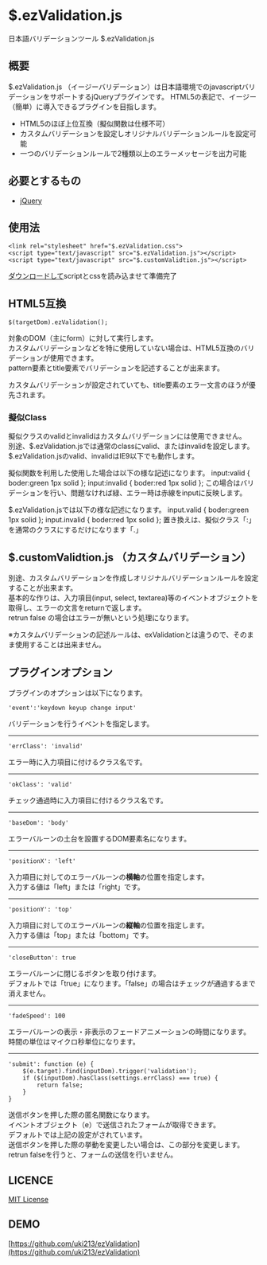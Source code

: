 # $.ezValidation.js

日本語バリデーションツール $.ezValidation.js

## 概要

$.ezValidation.js （イージーバリデーション）は日本語環境でのjavascriptバリデーションをサポートするjQueryプラグインです。
HTML5の表記で、イージー（簡単）に導入できるプラグインを目指します。

* HTML5のほぼ上位互換（擬似関数は仕様不可）
* カスタムバリデーションを設定しオリジナルバリデーションルールを設定可能
* 一つのバリデーションルールで2種類以上のエラーメッセージを出力可能

## 必要とするもの

* [jQuery](https://jquery.com/)

## 使用法

    <link rel="stylesheet" href="$.ezValidation.css">
    <script type="text/javascript" src="$.ezValidation.js"></script>
    <script type="text/javascript" src="$.customValidtion.js"></script>
[ダウンロードして](http://uki213.github.io/ezValidation/)scriptとcssを読み込ませて準備完了

## HTML5互換

    $(targetDom).ezValidation();
対象のDOM（主にform）に対して実行します。  
カスタムバリデーションなどを特に使用していない場合は、HTML5互換のバリデーションが使用できます。  
pattern要素とtitle要素でバリデーションを記述することが出来ます。

カスタムバリデーションが設定されていても、title要素のエラー文言のほうが優先されます。

### 擬似Class
擬似クラスのvalidとinvalidはカスタムバリデーションには使用できません。  
別途、$.ezValidation.jsでは通常のclassにvalid、またはinvalidを設定します。  
$.ezValidation.jsのvalid、invalidはIE9以下でも動作します。

擬似関数を利用した使用した場合は以下の様な記述になります。
    input:valid { boder:green 1px solid };
    input:invalid { boder:red 1px solid };
この場合はバリデーションを行い、問題なければ緑、エラー時は赤線をinputに反映します。

$.ezValidation.jsでは以下の様な記述になります。
    input.valid { boder:green 1px solid };
    input.invalid { boder:red 1px solid };
置き換えは、擬似クラス「:」を通常のクラスにするだけになります「.」

## $.customValidtion.js （カスタムバリデーション）
別途、カスタムバリデーションを作成しオリジナルバリデーションルールを設定することが出来ます。  
基本的な作りは、入力項目(input, select, textarea)等のイベントオブジェクトを取得し、エラーの文言をreturnで返します。  
retrun false の場合はエラーが無いという処理になります。

※カスタムバリデーションの記述ルールは、exValidationとは違うので、そのまま使用することは出来ません。

## プラグインオプション
プラグインのオプションは以下になります。

    'event':'keydown keyup change input'
バリデーションを行うイベントを指定します。

***

    'errClass': 'invalid'
エラー時に入力項目に付けるクラス名です。

***

    'okClass': 'valid'
チェック通過時に入力項目に付けるクラス名です。

***

    'baseDom': 'body'
エラーバルーンの土台を設置するDOM要素名になります。

***

    'positionX': 'left'
入力項目に対してのエラーバルーンの**横軸**の位置を指定します。  
入力する値は「left」または「right」です。

***

    'positionY': 'top'
入力項目に対してのエラーバルーンの**縦軸**の位置を指定します。  
入力する値は「top」または「bottom」です。

***

    'closeButton': true
エラーバルーンに閉じるボタンを取り付けます。  
デフォルトでは「true」になります。「false」の場合はチェックが通過するまで消えません。

***

    'fadeSpeed': 100
エラーバルーンの表示・非表示のフェードアニメーションの時間になります。  
時間の単位はマイクロ秒単位になります。

***

    'submit': function (e) {
        $(e.target).find(inputDom).trigger('validation');
        if ($(inputDom).hasClass(settings.errClass) === true) {
            return false;
        }
    }
送信ボタンを押した際の匿名関数になります。  
イベントオブジェクト（e）で送信されたフォームが取得できます。  
デフォルトでは上記の設定がされています。  
送信ボタンを押した際の挙動を変更したい場合は、この部分を変更します。 
retrun falseを行うと、フォームの送信を行いません。

## LICENCE

[MIT License](http://opensource.org/licenses/mit-license.php)

## DEMO

[https://github.com/uki213/ezValidation](https://github.com/uki213/ezValidation)

